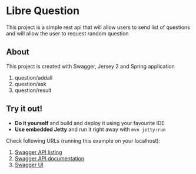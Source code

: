 Libre Question
=================
This project is a simple rest api that will allow users to send list of questions and will allow the user to request random question

About
-----

This project is created with Swagger, Jersey 2 and Spring application 

1. question/addall
2. question/ask
3. question/result

Try it out!
-----------
* **Do it yourself** and build and deploy it using your favourite IDE
* **Use embedded Jetty** and run it right away with `mvn jetty:run`

Check following URLs (running this example on your localhost):

1. [Swagger API listing](http://localhost:8080/libre-question/rest/api-docs/)
2. [Swagger API documentation](http://localhost:8080/libre-question/rest/api-docs/products)
3. [Swagger UI](http://localhost:8080/libre-question/apidocs/)
